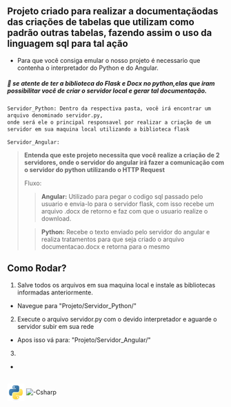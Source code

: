 ## Projeto criado para realizar a documentaçãodas das criações de tabelas que utilizam como padrão outras tabelas, fazendo assim o uso da linguagem sql para tal ação
* Para que você consiga emular o nosso projeto é necessario que contenha o interpretador do Python e do Angular. <p>
##### 🚨 se atente de ter a biblioteca do Flask e Docx no python,elas que iram possibilitar você de criar o servidor local e gerar tal documentação.
~~~
Servidor_Python: Dentro da respectiva pasta, você irá encontrar um arquivo denominado servidor.py,
onde será ele o principal responsavel por realizar a criação de um servidor em sua maquina local utilizando a biblioteca flask
~~~
  
~~~
Servidor_Angular:
~~~
  
>**Entenda que este projeto necessita que você realize a criação de 2 servidores, onde o servidor do angular irá fazer a comunicação com o servidor do python utilizando o HTTP Request**<p>
>Fluxo:
>>**Angular:** Utilizado para pegar o codigo sql passado pelo usuario e envia-lo para o servidor flask, com isso recebe um arquivo .docx de retorno e faz com que o usuario realize o download. <p>
>
>>**Python:** Recebe o texto enviado pelo servidor do angular e realiza tratamentos para que seja criado o arquivo documentacao.docx e retorna para o mesmo<p>
  
## Como Rodar?
  
1. Salve todos os arquivos em sua maquina local e instale as bibliotecas informadas anteriormente.
* Navegue para "Projeto/Servidor_Python/"
2. Execute o arquivo servidor.py com o devido interpretador e aguarde o servidor subir em sua rede
* Apos isso vá para: "Projeto/Servidor_Angular/"
3.
*
  
  
  
<div style="display: inline_block"><br>
<img align="center" alt="Python" height="40" width="40" src="https://raw.githubusercontent.com/devicons/devicon/master/icons/python/python-original.svg">
<img align="center" alt="-Csharp" height="40" width="40" src="https://cdn.freebiesupply.com/logos/large/2x/angular-icon-logo-png-transparent.png">
</div>
